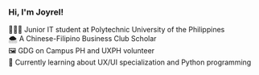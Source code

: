 ### Hi, I'm Joyrel!

👩🏻‍💻 Junior IT student at Polytechnic University of the Philippines<br/>
🌨️ A Chinese-Filipino Business Club Scholar<br/>
🖼️ GDG on Campus PH and UXPH volunteer<br/>
🌷 Currently learning about UX/UI specialization and Python programming<br/>
